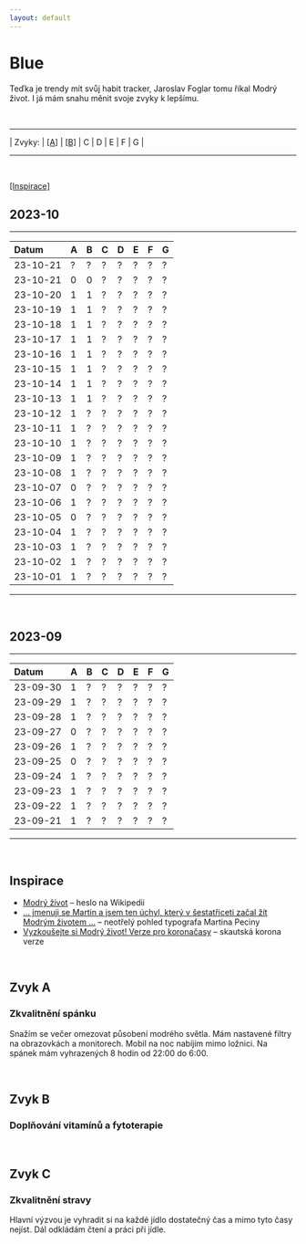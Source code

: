 ```yaml
---
layout: default
---
```


# Blue
Teďka je trendy mít svůj habit tracker, Jaroslav Foglar tomu říkal Modrý život. I já mám snahu měnit svoje zvyky k lepšímu. 

&nbsp;

* * *

| Zvyky:    | [[A]](#zvyk-a) | [[B]](#zvyk-b) | C | D | E | F | G |

* * *

&nbsp;

[[Inspirace]](#inspirace)

## 2023-10
* * *

| Datum    | A | B | C | D | E | F | G |
|:---------|:--|:--|:--|:--|:--|:--|:--|
| 23-10-21 | ? | ? | ? | ? | ? | ? | ? |
| 23-10-21 | 0 | 0 | ? | ? | ? | ? | ? |
| 23-10-20 | 1 | 1 | ? | ? | ? | ? | ? |
| 23-10-19 | 1 | 1 | ? | ? | ? | ? | ? |
| 23-10-18 | 1 | 1 | ? | ? | ? | ? | ? |
| 23-10-17 | 1 | 1 | ? | ? | ? | ? | ? |
| 23-10-16 | 1 | 1 | ? | ? | ? | ? | ? |
| 23-10-15 | 1 | 1 | ? | ? | ? | ? | ? |
| 23-10-14 | 1 | 1 | ? | ? | ? | ? | ? |
| 23-10-13 | 1 | 1 | ? | ? | ? | ? | ? |
| 23-10-12 | 1 | ? | ? | ? | ? | ? | ? |
| 23-10-11 | 1 | ? | ? | ? | ? | ? | ? |
| 23-10-10 | 1 | ? | ? | ? | ? | ? | ? |
| 23-10-09 | 1 | ? | ? | ? | ? | ? | ? |
| 23-10-08 | 1 | ? | ? | ? | ? | ? | ? |
| 23-10-07 | 0 | ? | ? | ? | ? | ? | ? |
| 23-10-06 | 1 | ? | ? | ? | ? | ? | ? |
| 23-10-05 | 0 | ? | ? | ? | ? | ? | ? |
| 23-10-04 | 1 | ? | ? | ? | ? | ? | ? |
| 23-10-03 | 1 | ? | ? | ? | ? | ? | ? |
| 23-10-02 | 1 | ? | ? | ? | ? | ? | ? |
| 23-10-01 | 1 | ? | ? | ? | ? | ? | ? |

* * *

&nbsp;

## 2023-09
* * *

| Datum    | A | B | C | D | E | F | G |
|:---------|:--|:--|:--|:--|:--|:--|:--|
| 23-09-30 | 1 | ? | ? | ? | ? | ? | ? |
| 23-09-29 | 1 | ? | ? | ? | ? | ? | ? |
| 23-09-28 | 1 | ? | ? | ? | ? | ? | ? |
| 23-09-27 | 0 | ? | ? | ? | ? | ? | ? |
| 23-09-26 | 1 | ? | ? | ? | ? | ? | ? |
| 23-09-25 | 0 | ? | ? | ? | ? | ? | ? |
| 23-09-24 | 1 | ? | ? | ? | ? | ? | ? |
| 23-09-23 | 1 | ? | ? | ? | ? | ? | ? |
| 23-09-22 | 1 | ? | ? | ? | ? | ? | ? |
| 23-09-21 | 1 | ? | ? | ? | ? | ? | ? |

* * *

&nbsp;

## Inspirace
* [Modrý život](https://cs.wikipedia.org/wiki/Modr%C3%BD_%C5%BEivot) – heslo na Wikipedii 
* [… jmenuji se Martin a jsem ten úchyl, který v šestatřiceti začal žít Modrým životem …](https://typomil.com/2018/10/dobry-den-jmenuji-se-martin-a-jsem-ten-uchyl-ktery-v-sestatriceti-zacal-zit-modrym-zivotem-jaroslava-foglara/) – neotřelý pohled typografa Martina Peciny
* [Vyzkoušejte si Modrý život! Verze pro koronačasy](https://www.skaut.cz/vyzkousejte-si-modry-zivot-verze-pro-koronacasy/) – skautská korona verze

&nbsp;

## Zvyk A
### Zkvalitnění spánku
Snažím se večer omezovat působení modrého světla. Mám nastavené filtry na obrazovkách a monitorech. Mobil na noc nabíjím mimo ložnici. Na spánek mám vyhrazených 8 hodin od 22:00 do 6:00.

&nbsp;

## Zvyk B
### Doplňování vitamínů a fytoterapie

&nbsp;

## Zvyk C
### Zkvalitnění stravy
Hlavní výzvou je vyhradit si na každé jídlo dostatečný čas a mimo tyto časy nejíst. Dál odkládám čtení a práci při jídle. 